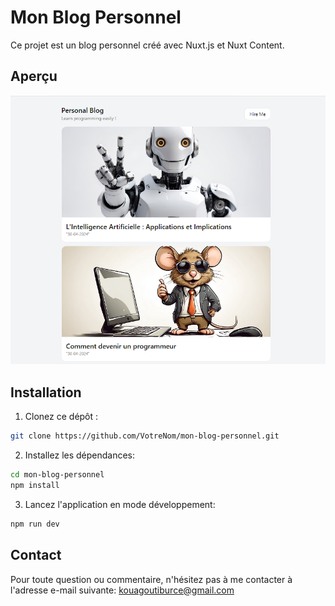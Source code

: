 # Mon Blog Personnel

Ce projet est un blog personnel créé avec Nuxt.js et Nuxt Content.

## Aperçu

![Aperçu du Blog](public/preview.png)

## Installation

1. Clonez ce dépôt :

```bash
git clone https://github.com/VotreNom/mon-blog-personnel.git
```

2. Installez les dépendances:

```bash
cd mon-blog-personnel
npm install
```

3. Lancez l'application en mode développement:

```bash
npm run dev
```

## Contact

Pour toute question ou commentaire, n'hésitez pas à me contacter à l'adresse e-mail suivante: kouagoutiburce@gmail.com